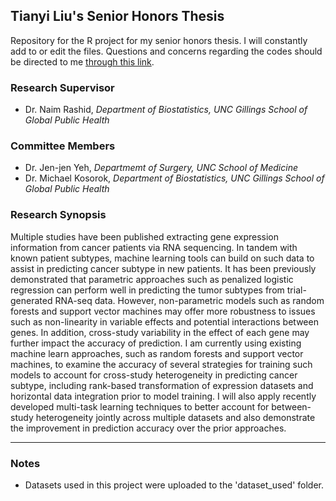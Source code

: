 ## Tianyi Liu's Senior Honors Thesis
Repository for the R project for my senior honors thesis. I will constantly add to or edit the files. Questions and concerns regarding the codes should be directed to me [through this link](mailto:tianyi96@live.unc.edu). 

### Research Supervisor
* Dr. Naim Rashid, _Department of Biostatistics, UNC Gillings School of Global Public Health_

### Committee Members
* Dr. Jen-jen Yeh, _Departmemt of Surgery, UNC School of Medicine_
* Dr. Michael Kosorok, _Department of Biostatistics, UNC Gillings School of Global Public Health_

### Research Synopsis
Multiple studies have been published extracting gene expression information from cancer patients via RNA sequencing. In tandem with known patient subtypes, machine learning tools can build on such data to assist in predicting cancer subtype in new patients. It has been previously demonstrated that parametric approaches such as penalized logistic regression can perform well in predicting the tumor subtypes from trial-generated RNA-seq data.  However, non-parametric models such as random forests and support vector machines may offer more robustness to issues such as non-linearity in variable effects and potential interactions between genes. In addition, cross-study variability in the effect of each gene may further impact the accuracy of prediction.  I am currently using existing machine learn approaches, such as random forests and support vector machines, to examine the accuracy of several strategies for training such models to account for cross-study heterogeneity in predicting cancer subtype, including rank-based transformation of expression datasets and horizontal data integration prior to model training. I will also apply recently developed multi-task learning techniques to better account for between-study heterogeneity jointly across multiple datasets and also demonstrate the improvement in prediction accuracy over the prior approaches.

***
### Notes

* Datasets used in this project were uploaded to the 'dataset_used' folder.